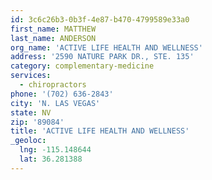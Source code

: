 ```yaml
---
id: 3c6c26b3-0b3f-4e87-b470-4799589e33a0
first_name: MATTHEW
last_name: ANDERSON
org_name: 'ACTIVE LIFE HEALTH AND WELLNESS'
address: '2590 NATURE PARK DR., STE. 135'
category: complementary-medicine
services:
  - chiropractors
phone: '(702) 636-2843'
city: 'N. LAS VEGAS'
state: NV
zip: '89084'
title: 'ACTIVE LIFE HEALTH AND WELLNESS'
_geoloc:
  lng: -115.148644
  lat: 36.281388
---
```

